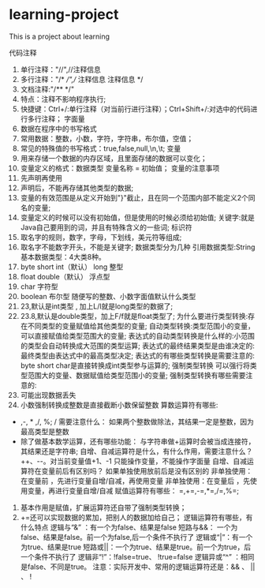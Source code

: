 # learning-project
This is a project about learning





代码注释
1. 单行注释："//",//注释信息
2. 多行注释："/*  */",/* 注释信息 注释信息 */
3. 文档注释:"/**  */"
4. 特点：注释不影响程序执行;
5. 快捷键：Ctrl+/:单行注释（对当前行进行注释）；Ctrl+Shift+/:对选中的代码进行多行注释；
字面量
1. 数据在程序中的书写格式
2. 常用数据：整数，小数，字符，字符串，布尔值，空值；
3. 常见的特殊值的书写格式：true,false,null,\n,\t;
变量
1. 用来存储一个数据的内存区域，且里面存储的数据可以变化；
2. 变量定义的格式：数据类型 变量名称 = 初始值；
变量的注意事项
1. 先声明再使用
2. 声明后，不能再存储其他类型的数据;
3. 变量的有效范围是从定义开始到"}"截止，且在同一个范围内部不能定义2个同名的变量;
4. 变量定义的时候可以没有初始值，但是使用的时候必须给初始值;
关键字:就是Java自己要用到的词，并且有特殊含义的一些词;
标识符
1. 取名字的规则，数字，字母，下划线，美元符等组成;
2. 取名字不能数字开头，不能是关键字;
数据类型分为几种
引用数据类型:String
基本数据类型：4大类8种。
1. byte short int（默认） long 整型
2. float double（默认） 浮点型
3. char 字符型
4. boolean 布尔型
随便写的整数、小数字面值默认什么类型
1. 23,默认是int类型 , 加上L/l就是long类型的数据了;
2. 23.8,默认是double类型，加上F/f就是float类型了;
为什么要进行类型转换:存在不同类型的变量赋值给其他类型的变量;
自动类型转换:类型范围小的变量，可以直接赋值给类型范围大的变量;
表达式的自动类型转换是什么样的:小范围的类型会自动转换成大范围的类型运算;
表达式的最终结果类型是由谁决定的:最终类型由表达式中的最高类型决定;
表达式的有哪些类型转换是需要注意的:
byte short char是直接转换成int类型参与运算的;
强制类型转换
可以强行将类型范围大的变量、数据赋值给类型范围小的变量;
强制类型转换有哪些需要注意的:
1. 可能出现数据丢失
2. 小数强制转换成整数是直接截断小数保留整数
算数运算符有哪些:
+ ,-, * ,/, %;
/ 需要注意什么：
如果两个整数做除法，其结果一定是整数，因为最高类型是整数
+ 除了做基本数学运算，还有哪些功能：
与字符串做+运算时会被当成连接符，其结果还是字符串;
自增、自减运算符是什么，有什么作用，需要注意什么？
++、--。对当前变量值+1、-1
只能操作变量，不能操作字面量
自增、自减运算符在变量前后有区别吗？
如果单独使用放前后是没有区别的
非单独使用：在变量前 ，先进行变量自增/自减，再使用变量
非单独使用：在变量后 ，先使用变量，再进行变量自增/自减
赋值运算符有哪些：
=,+=,-=,*=,/=,%=;
1. 基本作用是赋值，扩展运算符还自带了强制类型转换；
2. +=还可以实现数据的累加，把别人的数据加给自己；
逻辑运算符有哪些，有什么特点
逻辑与“&” ：有一个为false、结果是false
短路与&&： 一个为false、结果是false。前一个为false,后一个条件不执行了
逻辑或“|”：有一个为true、结果是true
短路或||：一个为true、结果是true。前一个为true，后一个条件不执行了
逻辑非“!”：!false=true、 !true=false
逻辑异或“^” ：相同是false、不同是true。
注意：实际开发中、常用的逻辑运算符还是：&& 、 || 、 !
